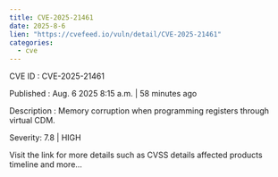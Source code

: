```yaml
--- 
title: CVE-2025-21461
date: 2025-8-6
lien: "https://cvefeed.io/vuln/detail/CVE-2025-21461"
categories:
  - cve
---
```


CVE ID : CVE-2025-21461

Published :  Aug. 6
2025
8:15 a.m. | 58 minutes ago

Description : Memory corruption when programming registers through virtual CDM.

Severity: 7.8 | HIGH

Visit the link for more details
such as CVSS details
affected products
timeline
and more...
